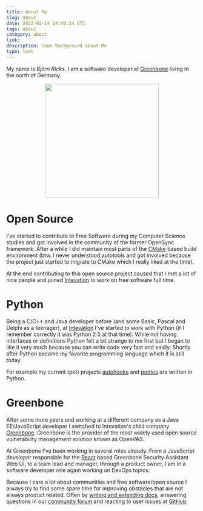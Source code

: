 ```yaml
---
title: About Me
slug: about
date: 2023-02-14 14:40:14 UTC
tags: about
category: about
link:
description: Some background about Me
type: text
---
```


My name is *Björn Ricks*. I am a software developer at [Greenbone] living in the
north of Germany.

<center><img src="/images/bricks.jpg" width="300" height="300"/></center>

# Open Source

I've started to contribute to Free Software during my Computer Science studies
and got involved in the community of the former OpenSync framework. After a
while I did maintain most parts of the [CMake] based build environment (btw. I
never understood autotools and got involved because the project just started to
migrate to CMake which I really liked at the time).

At the end contributing to this open source project caused that I met a lot of
nice people and joined [Intevation] to work on free software full time.

# Python

Being a C/C++ and Java developer before (and some Basic, Pascal and Delphi as a
teenager), at [Intevation] I've started to work with Python (if I remember
correctly it was Python 2.5 at that time). While not having interfaces or
definitions Python felt a bit strange to me first but I began to like it very
much because you can write code very fast and easily. Shortly after Python
became my favorite programming language which it is still today.

For example my current (pet) projects [autohooks](https://github.com/greenbone/autohooks)
and [pontos](https://github.com/greenbone/pontos) are written in Python.

# Greenbone

After some more years and working at a different company as a Java EE/JavaScript
developer I switched to Intevation's child company [Greenbone]. Greenbone is the
provider of the most widely used open source vulnerability management solution
known as OpenVAS.

At Greenbone I've been working in several roles already. From a JavaScript
developer responsible for the [React] based Greenbone Security Assistant Web UI,
to a team lead and manager, through a product owner, I am in a software
developer role again working on DevOps topics.

Because I care a lot about communities and free software/open source I always
try to find some spare time for improving obstacles that are not always product
related. Often by [writing and extending docs](https://greenbone.github.io/docs/latest/),
answering questions in our [community forum](https://forum.greenbone.net) and
reacting to user issues at [GitHub](https://github.com/greenbone).

[Intevation]: https://www.intevation.de
[Greenbone]: https://www.greenbone.net
[CMake]: https://cmake.org
[React]: https://reactjs.org

